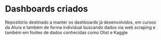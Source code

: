 # Dashboards criados
Repositório destinado a manter os dashboards já desenvolvidos, em cursos da Alura e também de forma individual buscando dados via web scraping e também em fontes de dados conhecidas como Olist e Kaggle
